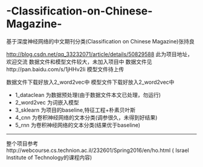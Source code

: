 # -Classification-on-Chinese-Magazine-
基于深度神经网络的中文期刊分类(Classification on Chinese Magazine)张持良

http://blog.csdn.net/qq_33232071/article/details/50829588
此为项目地址，欢迎交流
数据文件和模型文件较大，未加入项目中
数据文件见http://pan.baidu.com/s/1jHHv2Ii
模型文件待上传

数据文件下载好放入2_word2vec中
模型文件下载好放入2_word2vec中
- 1_dataclean 为数据预处理(由于数据文件本文已处理，勿运行)
- 2_word2vec 为词嵌入模型
- 3_sklearn 为项目的baseline,特征工程+朴素贝叶斯
- 4_cnn 为卷积神经网络的文本分类(调参很久，未得到好结果)
- 5_rnn 为卷积神经网络的文本分类(结果优于baseline)

--------------------------------------------------------------

整个项目参考http://webcourse.cs.technion.ac.il/232601/Spring2016/en/ho.html     ( Israel Institute of Technology的课程内容)
